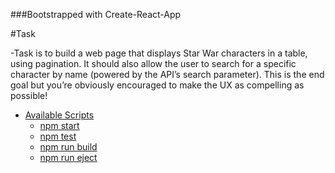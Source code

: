 ###Bootstrapped with Create-React-App

#Task

-Task is to build a web page that displays Star War characters in a table, using pagination. It should also allow the user to search for a specific character by name (powered by the API’s search parameter). This is the end goal but you’re obviously encouraged to make the UX as compelling as possible!

- [Available Scripts](#available-scripts)
  - [npm start](#npm-start)
  - [npm test](#npm-test)
  - [npm run build](#npm-run-build)
  - [npm run eject](#npm-run-eject)
